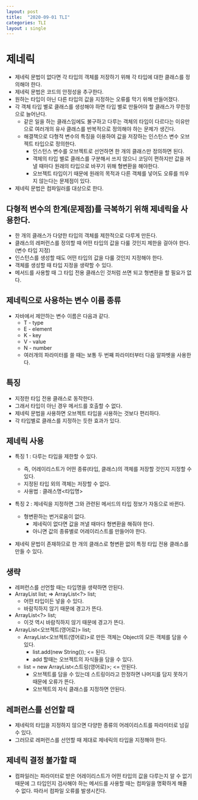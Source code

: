 ```yaml
---
layout: post
title:  "2020-09-01 TLI"
categories: TLI
layout : single
---
```


# 제네릭
- 제네릭 문법이 없다면 각 타입의 객체를 저장하기 위해 각 타입에 대한 클래스를 정의해야 한다.
- 제네릭 문법은 코드의 안정성을 추구한다.
- 원하는 타입이 아닌 다른 타입의 값을 지정하는 오류를 막기 위해 만들어졌다.
- 각 객체 타입 별로 클래스를 생성해야 하면 타입 별로 만들어야 할 클래스가 무한정으로 늘어난다.
    - 같은 일을 하는 클래스임에도 불구하고 다루는 객체의 타입이 다르다는 이유만으로 여러개의 유사 클래스를 반복적으로 정의해야 하는 문제가 생긴다.
    - 해결책으로 다형적 변수의 특징을 이용하여 값을 저장하는 인스턴스 변수 오브젝트 타입으로 정의한다.
        - 인스턴스 변수를 오브젝트로 선언하면 한 개의 클래스만 정의하면 된다.
        - 객체의 타입 별로 클래스를 구분해서 쓰지 않으니 코딩이 편하지만 값을 꺼낼 때마다 원래의 타입으로 바꾸기 위해 형변환을 해야한다.
        - 오브젝트 타입이기 때문에 원래의 목적과 다른 객체를 넣어도 오류를 띄우지 않는다는 문제점이 있다.
- 제네릭 문법은 컴파일러를 대상으로 한다.

## 다형적 변수의 한계(문제점)를 극복하기 위해 제네릭을 사용한다.
- 한 개의 클래스가 다양한 타입의 객체를 제한적으로 다루게 만든다.
- 클래스의 레퍼런스를 정의할 때 어떤 타입의 값을 다룰 것인지 제한을 걸아야 한다.(변수 타입 지정)
- 인스턴스를 생성할 때도 어떤 타입의 값을 다룰 것인지 지정해야 한다.
- 객체를 생성할 때 타입 지정을 생략할 수 있다.
- 메서드를 사용할 때 그 타입 전용 클래스인 것처럼 쓰면 되고 형변환을 할 필요가 없다.

## 제네릭으로 사용하는 변수 이름 종류
- 자바에서 제안하는 변수 이름은 다음과 같다.
    - T - type
    - E - element
    - K - key
    - V - value
    - N - number
    - 여러개의 파라미터를 쓸 때는 보통 두 번째 파라미터부터 다음 알파벳을 사용한다.

## 특징
- 지정한 타입 전용 클래스로 동작한다.
- 그래서 타입이 아닌 경우 메서드를 호출할 수 없다.
- 제네릭 문법을 사용하면 오브젝트 타입을 사용하는 것보다 편리하다.
- 각 타입별로 클래스를 지정하는 듯한 효과가 있다.

## 제네릭 사용
- 특징 1 : 다루는 타입을 제한할 수 있다.
    - 즉, 어레이리스트가 어떤 종류(타입, 클래스)의 객체를 저장할 것인지 지정할 수 있다.
    - 지정된 타입 외의 객체는 저장할 수 없다.
    - 사용법 : 클래스명<타입명>

- 특징 2 : 제네릭을 지정하면 그와 관련된 메서드의 타입 정보가 자동으로 바뀐다.
    - 형변환하는 번거로움이 없다.
        - 제네릭이 없다면 값을 꺼낼 때마다 형변환을 해줘야 한다.
        - 아니면 값의 종류별로 어레이리스트를 만들어야 한다.

- 제네릭 문법이 존재하므로 한 개의 클래스로 형변환 없이 특정 타입 전용 클래스를 만들 수 있다.

## 생략
- 레퍼런스를 선언할 때는 타입명을 생략하면 안된다.
- ArrayList list; => ArrayList<?> list;
    - 어떤 타입이든 넣을 수 있다.
    - 바람직하지 않기 때문에 경고가 뜬다.
- ArrayList<?> list;
    - 이것 역시 바람직하지 않기 때문에 경고가 뜬다.
- ArrayList<오브젝트(영어로)> list;
    - ArrayList<오브젝트(영어로)>로 만든 객체는 Object의 모든 객체를 담을 수 있다.
        - list.add(new String()); <= 된다.
        - add 할때는 오브젝트의 자식들을 담을 수 있다.
    - list = new ArrayList<스트링(영어로)>; <= 안된다.
        - 오브젝트를 담을 수 있는데 스트링이라고 한정하면 나머지를 담지 못하기 때문에 오류가 뜬다.
        - 오브젝트의 자식 클래스를 지정하면 안된다.

## 레퍼런스를 선언할 때
- 제네릭의 타입을 지정하지 않으면 다양한 종류의 어레이리스트를 파라미터로 넘길 수 있다.
- 그러므로 레퍼런스를 선언할 때 제대로 제네릭의 타입을 지정해야 한다.

## 제네릭 결정 불가할 때
- 컴파일러는 파라미터로 받은 어레이리스트가 어떤 타입의 값을 다루는지 알 수 없기 때문에 그 타입인지 검사해야 하는 메서드를 사용할 때는 컴파일을 명확하게 해줄 수 없다. 따라서 컴파일 오류를 발생시킨다.
